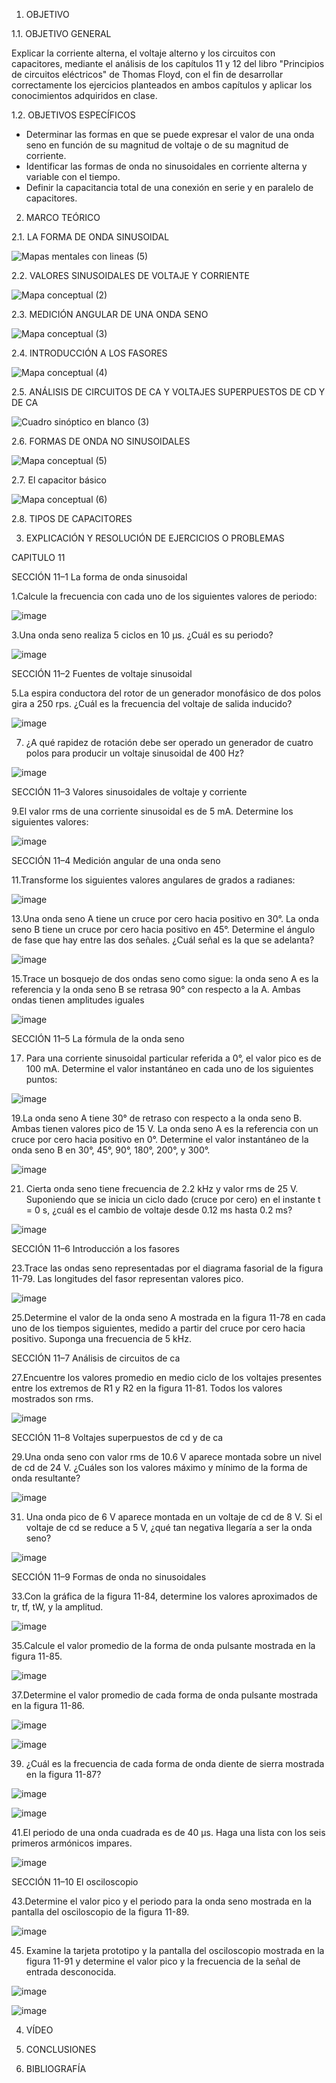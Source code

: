 1. OBJETIVO

1.1. OBJETIVO GENERAL

Explicar la corriente alterna, el voltaje alterno y los circuitos con capacitores, mediante el análisis de los capítulos 11 y 12 del libro "Principios de circuitos eléctricos" de Thomas Floyd, con el fin de desarrollar correctamente los ejercicios planteados en ambos capítulos y aplicar los conocimientos adquiridos en clase.

1.2. OBJETIVOS ESPECÍFICOS

- Determinar las formas en que se puede expresar el valor de una onda seno en función de su magnitud de voltaje o de su magnitud de corriente.
- Identificar las formas de onda no sinusoidales en corriente alterna y variable con el tiempo.
- Definir la capacitancia total de una conexión en serie y en paralelo de capacitores.

2. MARCO TEÓRICO

2.1. LA FORMA DE ONDA SINUSOIDAL

![ Mapas mentales con lineas (5) ](https://user-images.githubusercontent.com/94008521/149238708-8b89a5e5-a806-402c-8fa8-d747f1d60292.png)

2.2. VALORES SINUSOIDALES DE VOLTAJE Y CORRIENTE

![Mapa conceptual (2)](https://user-images.githubusercontent.com/94008521/149241279-55ea8947-0681-4c02-8b7c-0ac07aee19c2.png)

2.3. MEDICIÓN ANGULAR DE UNA ONDA SENO

![Mapa conceptual (3)](https://user-images.githubusercontent.com/94008521/149242464-fe20910a-8f02-4863-922b-665c6d6cd5a5.png)

2.4. INTRODUCCIÓN A LOS FASORES

![Mapa conceptual (4)](https://user-images.githubusercontent.com/94008521/149244995-26152bc1-79d2-4eb0-af13-042b3803ee69.png)

2.5. ANÁLISIS DE CIRCUITOS DE CA Y VOLTAJES SUPERPUESTOS DE CD Y DE CA

![Cuadro sinóptico en blanco (3)](https://user-images.githubusercontent.com/94008521/149246758-ca3d69c8-e8b2-4961-a7c7-cbbef50f5fc7.png)

2.6. FORMAS DE ONDA NO SINUSOIDALES

![Mapa conceptual (5)](https://user-images.githubusercontent.com/94008521/149251897-8dc2f6e0-6604-492a-9ca3-ca6d8d4ec233.png)

2.7. El capacitor básico

![Mapa conceptual (6)](https://user-images.githubusercontent.com/94008521/149332855-4d93c1af-6dcb-466c-9db1-b62e76102e07.png)

2.8. TIPOS DE CAPACITORES


3. EXPLICACIÓN Y RESOLUCIÓN DE EJERCICIOS O PROBLEMAS

CAPITULO 11

SECCIÓN 11–1 La forma de onda sinusoidal

1.Calcule la frecuencia con cada uno de los siguientes valores de periodo:

![image](https://user-images.githubusercontent.com/93415377/149237750-4427f421-4620-4f80-b104-6d0175352d8c.png)

3.Una onda seno realiza 5 ciclos en 10 µs. ¿Cuál es su periodo?

![image](https://user-images.githubusercontent.com/93415377/149237823-ac38a27c-ef5a-494e-bc5f-3f474ebca93e.png)


SECCIÓN 11–2 Fuentes de voltaje sinusoidal

5.La espira conductora del rotor de un generador monofásico de dos polos gira a 250 rps. ¿Cuál es la frecuencia del voltaje de salida inducido?

![image](https://user-images.githubusercontent.com/93415377/149237852-0aa74062-4656-44cc-92af-a35a26081619.png)

7. ¿A qué rapidez de rotación debe ser operado un generador de cuatro polos para producir un voltaje sinusoidal de 400 Hz?

![image](https://user-images.githubusercontent.com/93415377/149238059-be8c1bfa-82bc-43b7-ba40-d2182b25aa01.png)


SECCIÓN 11–3 Valores sinusoidales de voltaje y corriente

9.El valor rms de una corriente sinusoidal es de 5 mA. Determine los siguientes valores:

![image](https://user-images.githubusercontent.com/93415377/149238025-83d6c1c9-f909-4cc2-a0aa-9b1bb1c7a980.png)

SECCIÓN 11–4 Medición angular de una onda seno

11.Transforme los siguientes valores angulares de grados a radianes:

![image](https://user-images.githubusercontent.com/93415377/149238129-84faa972-b2a4-4f28-963c-012dc022adc0.png)


13.Una onda seno A tiene un cruce por cero hacia positivo en 30°. La onda seno B tiene un cruce por cero hacia positivo en 45°. Determine el ángulo de fase que hay entre las dos señales. ¿Cuál señal es la que se adelanta?

![image](https://user-images.githubusercontent.com/93415377/149238164-5e7b51a5-1839-42fa-9390-b807a71a4f50.png)


15.Trace un bosquejo de dos ondas seno como sigue: la onda seno A es la referencia y la onda seno B se retrasa 90° con respecto a la A. Ambas ondas tienen amplitudes iguales

![image](https://user-images.githubusercontent.com/93415377/149238216-55000b2f-d7e3-4cb2-b040-b074bec0f15e.png)


SECCIÓN 11–5 La fórmula de la onda seno

17. Para una corriente sinusoidal particular referida a 0°, el valor pico es de 100 mA. Determine el valor instantáneo en cada uno de los siguientes puntos:

![image](https://user-images.githubusercontent.com/93415377/149238279-cdd72160-45fa-4431-9607-d7b3d1e29871.png)

19.La onda seno A tiene 30° de retraso con respecto a la onda seno B. Ambas tienen valores pico de 15 V. La onda seno A es la referencia con un cruce por cero hacia positivo en 0°. Determine el valor instantáneo de la onda seno B en 30°, 45°, 90°, 180°, 200°, y 300°.

![image](https://user-images.githubusercontent.com/93415377/149238341-bdbd1eea-a62c-4a12-a91c-59f90a66a0ea.png)

21. Cierta onda seno tiene frecuencia de 2.2 kHz y valor rms de 25 V. Suponiendo que se inicia un ciclo dado (cruce por cero) en el instante t = 0 s, ¿cuál es el cambio de voltaje desde 0.12 ms hasta 0.2 ms?

![image](https://user-images.githubusercontent.com/93415377/149261001-4b75408f-229b-4d0c-8b7c-0ad65b0cd521.png)


SECCIÓN 11–6 Introducción a los fasores

23.Trace las ondas seno representadas por el diagrama fasorial de la figura 11-79. Las longitudes del fasor representan valores pico.

![image](https://user-images.githubusercontent.com/93415377/149260977-c2288741-e757-4e22-ba0d-1ab840573e30.png)


25.Determine el valor de la onda seno A mostrada en la figura 11-78 en cada uno de los tiempos siguientes, medido a partir del cruce por cero hacia positivo. Suponga una frecuencia de 5 kHz.


SECCIÓN 11–7 Análisis de circuitos de ca

27.Encuentre los valores promedio en medio ciclo de los voltajes presentes entre los extremos de R1 y R2 en la figura 11-81. Todos los valores mostrados son rms.

![image](https://user-images.githubusercontent.com/93415377/149260954-5aaa3842-51e6-40fc-9f3d-5a602b407d4c.png)


SECCIÓN 11–8 Voltajes superpuestos de cd y de ca

29.Una onda seno con valor rms de 10.6 V aparece montada sobre un nivel de cd de 24 V. ¿Cuáles son los valores máximo y mínimo de la forma de onda resultante?

![image](https://user-images.githubusercontent.com/93415377/149238484-aad2be1a-0bdb-4018-81a8-e2de0e186e44.png)

31. Una onda pico de 6 V aparece montada en un voltaje de cd de 8 V. Si el voltaje de cd se reduce a 5 V, ¿qué tan negativa llegaría a ser la onda seno?

![image](https://user-images.githubusercontent.com/93415377/149238522-5bec16e9-6eda-4efe-99db-4370661fd442.png)


SECCIÓN 11–9 Formas de onda no sinusoidales

33.Con la gráfica de la figura 11-84, determine los valores aproximados de tr, tf, tW, y la amplitud.

![image](https://user-images.githubusercontent.com/93415377/149238577-0d9de504-1896-41cf-982d-dd04765e0bda.png)

35.Calcule el valor promedio de la forma de onda pulsante mostrada en la figura 11-85.

![image](https://user-images.githubusercontent.com/93415377/149238630-9f32136a-e69c-414f-9e4f-99b1efd542f9.png)

37.Determine el valor promedio de cada forma de onda pulsante mostrada en la figura 11-86.

![image](https://user-images.githubusercontent.com/93415377/149238723-1c343386-3edd-4c17-9dc7-e9a5a9f6d4e6.png)

![image](https://user-images.githubusercontent.com/93415377/149238746-bd53d220-ce7f-4c47-b1ce-fd310e2c320a.png)

39. ¿Cuál es la frecuencia de cada forma de onda diente de sierra mostrada en la figura 11-87?

![image](https://user-images.githubusercontent.com/93415377/149238797-73fe44f8-37d7-43e2-b48c-2805b25ffada.png)

![image](https://user-images.githubusercontent.com/93415377/149238809-830b553b-d40e-4ee8-99e9-394dc02352b0.png)


41.El periodo de una onda cuadrada es de 40 µs. Haga una lista con los seis primeros armónicos impares.

![image](https://user-images.githubusercontent.com/93415377/149238853-0f32cefe-80e2-453d-a92a-1ceb99215fe0.png)


SECCIÓN 11–10 El osciloscopio

43.Determine el valor pico y el periodo para la onda seno mostrada en la pantalla del osciloscopio de la figura 11-89.

![image](https://user-images.githubusercontent.com/93415377/149238927-8e09d9b1-7fec-426a-a12f-e212e8292d68.png)


45. Examine la tarjeta prototipo y la pantalla del osciloscopio mostrada en la figura 11-91 y determine el valor pico y la frecuencia de la señal de entrada desconocida.

  ![image](https://user-images.githubusercontent.com/93415377/149261053-9f5f3757-ce98-4e69-84ba-0ed5e852b433.png)


![image](https://user-images.githubusercontent.com/93415377/149261069-165a7bba-159d-4e09-95f6-3d6d1e0bfb7a.png)


4. VÍDEO

5. CONCLUSIONES

6. BIBLIOGRAFÍA
